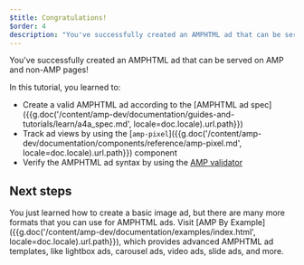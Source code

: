 ```yaml
---
$title: Congratulations!
$order: 4
description: "You've successfully created an AMPHTML ad that can be served on AMP and non-AMP pages! In this tutorial, you learned to: Create a valid AMPHTML ad according to ..."
---
```


You've successfully created an AMPHTML ad that can be served on AMP and non-AMP pages!

In this tutorial, you learned to:

* Create a valid AMPHTML ad according to the [AMPHTML ad spec]({{g.doc('/content/amp-dev/documentation/guides-and-tutorials/learn/a4a_spec.md', locale=doc.locale).url.path}})
* Track ad views by using the [`amp-pixel`]({{g.doc('/content/amp-dev/documentation/components/reference/amp-pixel.md', locale=doc.locale).url.path}}) component
* Verify the AMPHTML ad syntax by using the [AMP validator](https://validator.ampproject.org/#htmlFormat=AMP4ADS)

## Next steps

You just learned how to create a basic image ad, but there are many more formats that you can use for AMPHTML ads. Visit [AMP By Example]({{g.doc('/content/amp-dev/documentation/examples/index.html', locale=doc.locale).url.path}}), which provides advanced AMPHTML ad templates, like lightbox ads, carousel ads, video ads, slide ads, and more.
